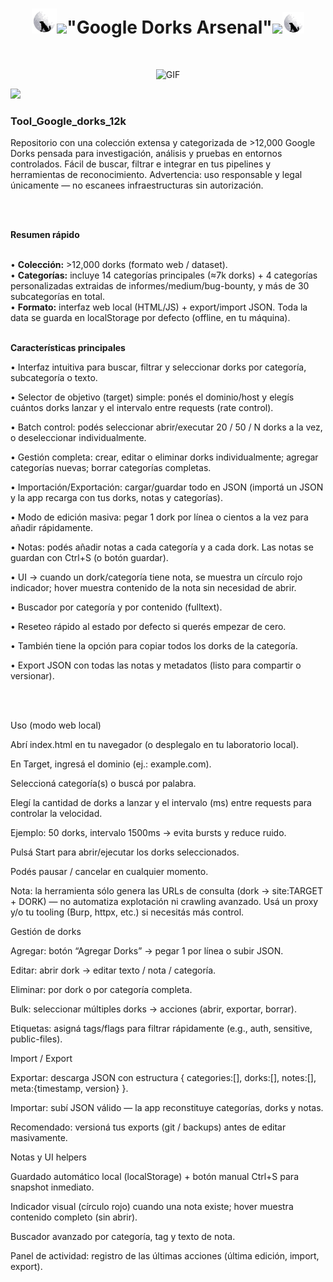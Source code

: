 <h1 align="center"><img height="40" src="https://github.com/Aquiles369/iconos/blob/main/img/lobo1.gif"><img height="40" src="https://media4.giphy.com/media/v1.Y2lkPTc5MGI3NjExNWx4YTl1dW9scXlqZDk2cTdyY2VvcXQwMG40OGoxY25rZzV0MDZhcCZlcD12MV9pbnRlcm5hbF9naWZfYnlfaWQmY3Q9cw/peSyJWjNTRfzaWh49M/giphy.gif">"Google Dorks Arsenal"<img height="40" src="https://media4.giphy.com/media/v1.Y2lkPTc5MGI3NjExNWx4YTl1dW9scXlqZDk2cTdyY2VvcXQwMG40OGoxY25rZzV0MDZhcCZlcD12MV9pbnRlcm5hbF9naWZfYnlfaWQmY3Q9cw/peSyJWjNTRfzaWh49M/giphy.gif"><img height="35" src="https://github.com/Aquiles369/iconos/blob/main/img/lobo1.gif"></h1>

<br>



<p align="center">
 <img  height="470rem" alt="GIF" src="https://media4.giphy.com/media/v1.Y2lkPTc5MGI3NjExemV6OGJ2MmY0MWtjM2llcDdrbHlkbm9qZm5rZGhjaGhybWFicGQzcSZlcD12MV9pbnRlcm5hbF9naWZfYnlfaWQmY3Q9cw/XdLPY0v1jiPmsfp9ik/giphy.gif"/>
</p>

<picture> <img src="https://user-images.githubusercontent.com/74038190/212284115-f47cd8ff-2ffb-4b04-b5bf-4d1c14c0247f.gif" width ="1050" > </picture>
<br>

### Tool_Google_dorks_12k

Repositorio con una colección extensa y categorizada de >12,000 Google Dorks pensada para investigación, análisis y pruebas en entornos controlados. Fácil de buscar, filtrar e integrar en tus pipelines y herramientas de reconocimiento.
Advertencia: uso responsable y legal únicamente — no escanees infraestructuras sin autorización.

<br>
<br>

**Resumen rápido**
<br>
<br>

• **Colección:** >12,000 dorks (formato web / dataset).
<br>
• **Categorías:** incluye 14 categorías principales (≈7k dorks) + 4 categorías personalizadas extraidas de informes/medium/bug-bounty, y más de 30 subcategorías en total.
<br>
• **Formato:** interfaz web local (HTML/JS) + export/import JSON. Toda la data se guarda en localStorage por defecto (offline, en tu máquina).
<br>
<br>


**Características principales** 

• Interfaz intuitiva para buscar, filtrar y seleccionar dorks por categoría, subcategoría o texto.

• Selector de objetivo (target) simple: ponés el dominio/host y elegís cuántos dorks lanzar y el intervalo entre requests (rate control).

• Batch control: podés seleccionar abrir/executar 20 / 50 / N dorks a la vez, o deseleccionar individualmente.

• Gestión completa: crear, editar o eliminar dorks individualmente; agregar categorías nuevas; borrar categorías completas.

• Importación/Exportación: cargar/guardar todo en JSON (importá un JSON y la app recarga con tus dorks, notas y categorías).

• Modo de edición masiva: pegar 1 dork por línea o cientos a la vez para añadir rápidamente.

• Notas: podés añadir notas a cada categoría y a cada dork. Las notas se guardan con Ctrl+S (o botón guardar).

• UI → cuando un dork/categoría tiene nota, se muestra un círculo rojo indicador; hover muestra contenido de la nota sin necesidad de abrir.

• Buscador por categoría y por contenido (fulltext).

• Reseteo rápido al estado por defecto si querés empezar de cero.

• También tiene la opción para copiar todos los dorks de la categoría.

• Export JSON con todas las notas y metadatos (listo para compartir o versionar).


<br>
<br>


Uso (modo web local)

Abrí index.html en tu navegador (o desplegalo en tu laboratorio local).

En Target, ingresá el dominio (ej.: example.com).

Seleccioná categoría(s) o buscá por palabra.

Elegí la cantidad de dorks a lanzar y el intervalo (ms) entre requests para controlar la velocidad.

Ejemplo: 50 dorks, intervalo 1500ms → evita bursts y reduce ruido.

Pulsá Start para abrir/ejecutar los dorks seleccionados.

Podés pausar / cancelar en cualquier momento.

Nota: la herramienta sólo genera las URLs de consulta (dork → site:TARGET + DORK) — no automatiza explotación ni crawling avanzado. Usá un proxy y/o tu tooling (Burp, httpx, etc.) si necesitás más control.

Gestión de dorks

Agregar: botón “Agregar Dorks” → pegar 1 por línea o subir JSON.

Editar: abrir dork → editar texto / nota / categoría.

Eliminar: por dork o por categoría completa.

Bulk: seleccionar múltiples dorks → acciones (abrir, exportar, borrar).

Etiquetas: asigná tags/flags para filtrar rápidamente (e.g., auth, sensitive, public-files).

Import / Export

Exportar: descarga JSON con estructura { categories:[], dorks:[], notes:[], meta:{timestamp, version} }.

Importar: subí JSON válido — la app reconstituye categorías, dorks y notas.

Recomendado: versioná tus exports (git / backups) antes de editar masivamente.

Notas y UI helpers

Guardado automático local (localStorage) + botón manual Ctrl+S para snapshot inmediato.

Indicador visual (círculo rojo) cuando una nota existe; hover muestra contenido completo (sin abrir).

Buscador avanzado por categoría, tag y texto de nota.

Panel de actividad: registro de las últimas acciones (última edición, import, export).
